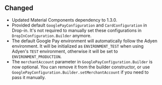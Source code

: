 [//]: # (This file will be used for the release notes on GitHub when publishing.)
[//]: # (Types of changes: `Added` `Changed` `Deprecated` `Removed` `Fixed` `Security`)
[//]: # (Example:)
[//]: # (### Added)
[//]: # ( - New payment method)
[//]: # ( ### Changed)
[//]: # ( - DropIn service's package changed from `com.adyen.dropin` to `com.adyen.dropin.services`)
[//]: # ( ### Deprecated)
[//]: # ( - Configurations public constructor are deprecated, please use each Configuration's builder to make a Configuration object)

## Changed
- Updated Material Components dependency to 1.3.0.
- Provided default `GooglePayConfiguration` and `CardConfiguration` in Drop-in. It's not required to manually set these configurations in `DropInConfiguration.Builder` anymore.
- The default Google Pay environment will automatically follow the Adyen environment. It will be initialized as `ENVIRONMENT_TEST` when using Adyen's `TEST` environment, otherwise it will be set to `ENVIRONMENT_PRODUCTION`.
- The `merchantAccount` parameter in `GooglePayConfiguration.Builder` is now optional. You can remove it from the builder constructor, or use `GooglePayConfiguration.Builder.setMerchantAccount` if you need to pass it manually.
